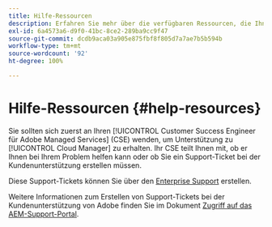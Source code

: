 ```yaml
---
title: Hilfe-Ressourcen
description: Erfahren Sie mehr über die verfügbaren Ressourcen, die Ihnen bei der Verwendung von Cloud Manager helfen.
exl-id: 6a4573a6-d9f0-41bc-8ce2-289ba9cc9f47
source-git-commit: dcdb9aca03a905e875fbf8f805d7a7ae7b5b594b
workflow-type: tm+mt
source-wordcount: '92'
ht-degree: 100%

---
```



# Hilfe-Ressourcen {#help-resources}

Sie sollten sich zuerst an Ihren [!UICONTROL Customer Success Engineer für Adobe Managed Services] (CSE) wenden, um Unterstützung zu [!UICONTROL Cloud Manager] zu erhalten. Ihr CSE teilt Ihnen mit, ob er Ihnen bei Ihrem Problem helfen kann oder ob Sie ein Support-Ticket bei der Kundenunterstützung erstellen müssen.

Diese Support-Tickets können Sie über den [Enterprise Support](https://experienceleague.adobe.com/?support-tab=home&amp;lang=de#support) erstellen.

Weitere Informationen zum Erstellen von Support-Tickets bei der Kundenunterstützung von Adobe finden Sie im Dokument [Zugriff auf das AEM-Support-Portal](https://helpx.adobe.com/de/enterprise/using/support-and-expert-services.html).
